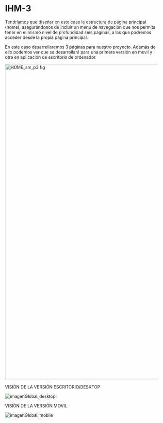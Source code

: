 # IHM-3
Tendríamos que diseñar en este caso la estructura de página principal (home), asegurándonos de incluir un menú de navegación que nos permita tener en el mismo nivel de profundidad seis páginas, a las que podremos acceder desde la propia página principal.

En este caso desarrollaremos 3 páginas para nuestro proyecto. Además de ello podemos ver que se desarrollará para una primera versión en movil y otra en aplicación de escritorio de ordenador.

<img width="1040" alt="HOME_sm_p3 fig" src="https://user-images.githubusercontent.com/98815751/155090259-461a939e-a7dc-40e3-b47a-044a421b431f.png">

VISIÓN DE LA VERSIÓN ESCRITORIO/DESKTOP

![imagenGlobal_desktop](https://user-images.githubusercontent.com/98815751/155311335-0d783391-22ae-48d9-b972-c3c3aac89d3f.png)



VISIÓN DE LA VERSIÓN MOVIL

![imagenGlobal_mobile](https://user-images.githubusercontent.com/98815751/155311391-ee46c1ed-739e-4850-b6e8-ef554d48fd94.png)
